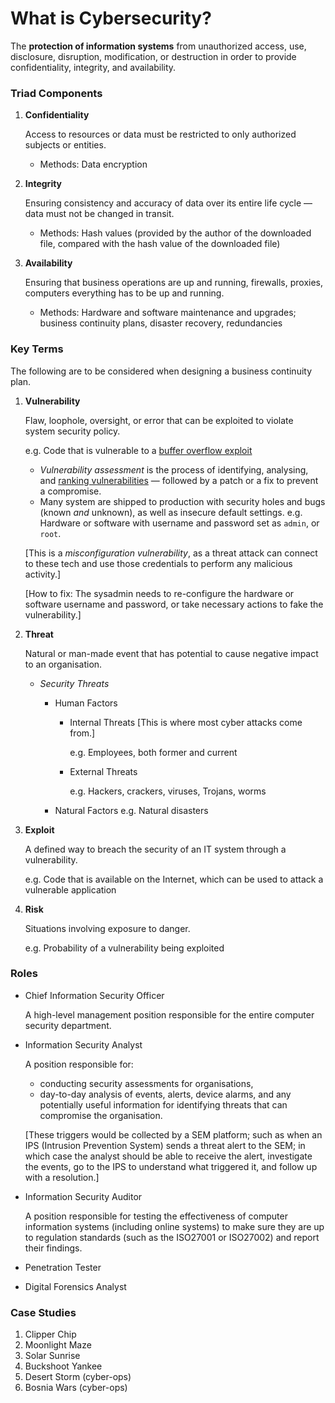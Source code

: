 # What is Cybersecurity?

The **protection of information systems** from unauthorized access, use, disclosure, disruption, modification, or destruction in order to provide confidentiality, integrity, and availability.

### Triad Components

1. **Confidentiality**

   Access to resources or data must be restricted to only authorized subjects or entities.

   - Methods: Data encryption

2. **Integrity**

   Ensuring consistency and accuracy of data over its entire life cycle — data must not be changed in transit.

   - Methods: Hash values (provided by the author of the downloaded file, compared with the hash value of the downloaded file)

3. **Availability**

   Ensuring that business operations are up and running, firewalls, proxies, computers everything has to be up and running.

   - Methods: Hardware and software maintenance and upgrades; business continuity plans, disaster recovery, redundancies

### Key Terms

The following are to be considered when designing a business continuity plan.

1.  **Vulnerability**

    Flaw, loophole, oversight, or error that can be exploited to violate system security policy.

    e.g. Code that is vulnerable to a [buffer overflow exploit](https://www.geeksforgeeks.org/buffer-overflow-attack-with-example/)

    - _Vulnerability assessment_ is the process of identifying, analysing, and [ranking vulnerabilities](https://www.first.org/cvss/specification-document) — followed by a patch or a fix to prevent a compromise.
    - Many system are shipped to production with security holes and bugs (known _and_ unknown), as well as insecure default settings.
      e.g. Hardware or software with username and password set as `admin`, or `root`.

    [This is a *misconfiguration vulnerability*, as a threat attack can connect to these tech and use those credentials to perform any malicious activity.]

    [How to fix: The sysadmin needs to re-configure the hardware or software username and password, or take necessary actions to fake the vulnerability.]

2.  **Threat**

    Natural or man-made event that has potential to cause negative impact to an organisation.

    - _Security Threats_

      - Human Factors

        - Internal Threats
          [This is where most cyber attacks come from.]

          e.g. Employees, both former and current

        - External Threats

          e.g. Hackers, crackers, viruses, Trojans, worms

      - Natural Factors
        e.g. Natural disasters

3.  **Exploit**

    A defined way to breach the security of an IT system through a vulnerability.

    e.g. Code that is available on the Internet, which can be used to attack a vulnerable application

4.  **Risk**

    Situations involving exposure to danger.

    e.g. Probability of a vulnerability being exploited

### Roles

- Chief Information Security Officer

  A high-level management position responsible for the entire computer security department.

- Information Security Analyst

  A position responsible for:

  - conducting security assessments for organisations,
  - day-to-day analysis of events, alerts, device alarms, and any potentially useful information for identifying threats that can compromise the organisation.

  [These triggers would be collected by a SEM platform; such as when an IPS (Intrusion Prevention System) sends a threat alert to the SEM; in which case the analyst should be able to receive the alert, investigate the events, go to the IPS to understand what triggered it, and follow up with a resolution.]

- Information Security Auditor

  A position responsible for testing the effectiveness of computer information systems (including online systems) to make sure they are up to regulation standards (such as the ISO27001 or ISO27002) and report their findings.

- Penetration Tester

- Digital Forensics Analyst

### Case Studies

1. Clipper Chip
2. Moonlight Maze
3. Solar Sunrise
4. Buckshoot Yankee
5. Desert Storm (cyber-ops)
6. Bosnia Wars (cyber-ops)
